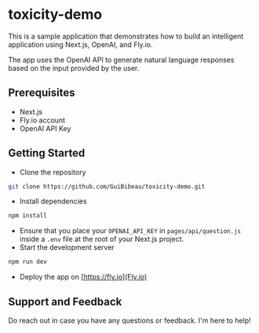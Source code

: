 # toxicity-demo

This is a sample application that demonstrates how to build an intelligent application using Next.js, OpenAI, and Fly.io.

The app uses the OpenAI API to generate natural language responses based on the input provided by the user.

## Prerequisites

* Next.js
* Fly.io account
* OpenAI API Key
  
## Getting Started

* Clone the repository

```bash
git clone https://github.com/GuiBibeau/toxicity-demo.git
```

* Install dependencies

```bash
npm install
```

* Ensure that you place your `OPENAI_API_KEY` in `pages/api/question.js` inside a `.env` file at the root of your Next.js project.
* Start the development server

```bash
npm run dev
```

* Deploy the app on [https://fly.io](Fly.io)
  
## Support and Feedback

Do reach out in case you have any questions or feedback. I'm here to help!